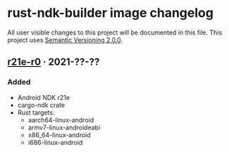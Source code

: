 rust-ndk-builder image changelog
===========================

All user visible changes to this project will be documented in this file. This project uses [Semantic Versioning 2.0.0].




## [r21e-r0] · 2021-??-??
[r21e-r0]: /../../tree/r21e-r0

### Added

- Android NDK r21e
- cargo-ndk crate
- Rust targets:
  - aarch64-linux-android
  - armv7-linux-androideabi
  - x86_64-linux-android
  - i686-linux-android




[Semantic Versioning 2.0.0]: https://semver.org
